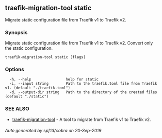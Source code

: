 ## traefik-migration-tool static

Migrate static configuration file from Traefik v1 to Traefik v2.

### Synopsis

Migrate static configuration file from Traefik v1 to Traefik v2.
Convert only the static configuration.

```
traefik-migration-tool static [flags]
```

### Options

```
  -h, --help                help for static
  -i, --input string        Path to the traefik.toml file from Traefik v1. (default "./traefik.toml")
  -d, --output-dir string   Path to the directory of the created files (default "./static")
```

### SEE ALSO

* [traefik-migration-tool](traefik-migration-tool.md)	 - A tool to migrate from Traefik v1 to Traefik v2.

###### Auto generated by spf13/cobra on 20-Sep-2019
